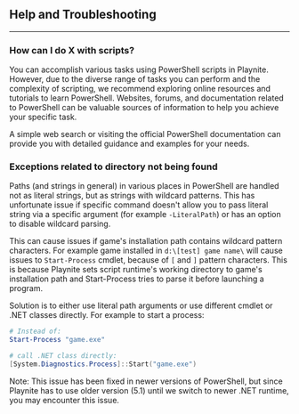 ## Help and Troubleshooting

---------------------

### How can I do X with scripts?

You can accomplish various tasks using PowerShell scripts in Playnite. However, due to the diverse range of tasks you can perform and the complexity of scripting, we recommend exploring online resources and tutorials to learn PowerShell. Websites, forums, and documentation related to PowerShell can be valuable sources of information to help you achieve your specific task.

A simple web search or visiting the official PowerShell documentation can provide you with detailed guidance and examples for your needs.

### Exceptions related to directory not being found

Paths (and strings in general) in various places in PowerShell are handled not as literal strings, but as strings with wildcard patterns. This has unfortunate issue if specific command doesn't allow you to pass literal string via a specific argument (for example `-LiteralPath`) or has an option to disable wildcard parsing.

This can cause issues if game's installation path contains wildcard pattern characters. For example game installed in `d:\[test] game name\` will cause issues to `Start-Process` cmdlet, because of `[` and `]` pattern characters. This is because Playnite sets script runtime's working directory to game's installation path and Start-Process tries to parse it before launching a program.

Solution is to either use literal path arguments or use different cmdlet or .NET classes directly. For example to start a process:

```powershell
# Instead of:
Start-Process "game.exe"

# call .NET class directly:
[System.Diagnostics.Process]::Start("game.exe")
```

Note: This issue has been fixed in newer versions of PowerShell, but since Playnite has to use older version (5.1) until we switch to newer .NET runtime, you may encounter this issue.
